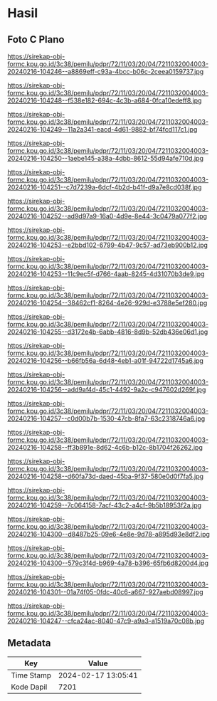# Hasil

## Foto C Plano

https://sirekap-obj-formc.kpu.go.id/3c38/pemilu/pdpr/72/11/03/20/04/7211032004003-20240216-104246--a8869eff-c93a-4bcc-b06c-2ceea0159737.jpg

https://sirekap-obj-formc.kpu.go.id/3c38/pemilu/pdpr/72/11/03/20/04/7211032004003-20240216-104248--f538e182-694c-4c3b-a684-0fca10edeff8.jpg

https://sirekap-obj-formc.kpu.go.id/3c38/pemilu/pdpr/72/11/03/20/04/7211032004003-20240216-104249--11a2a341-eacd-4d61-9882-bf74fcd117c1.jpg

https://sirekap-obj-formc.kpu.go.id/3c38/pemilu/pdpr/72/11/03/20/04/7211032004003-20240216-104250--1aebe145-a38a-4dbb-8612-55d94afe710d.jpg

https://sirekap-obj-formc.kpu.go.id/3c38/pemilu/pdpr/72/11/03/20/04/7211032004003-20240216-104251--c7d7239a-6dcf-4b2d-b41f-d9a7e8cd038f.jpg

https://sirekap-obj-formc.kpu.go.id/3c38/pemilu/pdpr/72/11/03/20/04/7211032004003-20240216-104252--ad9d97a9-16a0-4d9e-8e44-3c0479a077f2.jpg

https://sirekap-obj-formc.kpu.go.id/3c38/pemilu/pdpr/72/11/03/20/04/7211032004003-20240216-104253--e2bbd102-6799-4b47-9c57-ad73eb900b12.jpg

https://sirekap-obj-formc.kpu.go.id/3c38/pemilu/pdpr/72/11/03/20/04/7211032004003-20240216-104253--11c9ec5f-d766-4aab-8245-4d31070b3de9.jpg

https://sirekap-obj-formc.kpu.go.id/3c38/pemilu/pdpr/72/11/03/20/04/7211032004003-20240216-104254--38462cf1-8264-4e26-929d-e3788e5ef280.jpg

https://sirekap-obj-formc.kpu.go.id/3c38/pemilu/pdpr/72/11/03/20/04/7211032004003-20240216-104255--d3172e4b-6abb-4816-8d9b-52db436e06d1.jpg

https://sirekap-obj-formc.kpu.go.id/3c38/pemilu/pdpr/72/11/03/20/04/7211032004003-20240216-104256--b66fb56a-6d48-4eb1-a01f-94722d1745a6.jpg

https://sirekap-obj-formc.kpu.go.id/3c38/pemilu/pdpr/72/11/03/20/04/7211032004003-20240216-104256--add9af4d-45c1-4492-9a2c-c947602d269f.jpg

https://sirekap-obj-formc.kpu.go.id/3c38/pemilu/pdpr/72/11/03/20/04/7211032004003-20240216-104257--c0d00b7b-1530-47cb-8fa7-63c2318746a6.jpg

https://sirekap-obj-formc.kpu.go.id/3c38/pemilu/pdpr/72/11/03/20/04/7211032004003-20240216-104258--ff3b891e-8d62-4c6b-b12c-8b1704f26262.jpg

https://sirekap-obj-formc.kpu.go.id/3c38/pemilu/pdpr/72/11/03/20/04/7211032004003-20240216-104258--d60fa73d-daed-45ba-9f37-580e0d0f7fa5.jpg

https://sirekap-obj-formc.kpu.go.id/3c38/pemilu/pdpr/72/11/03/20/04/7211032004003-20240216-104259--7c064158-7acf-43c2-a4cf-9b5b18953f2a.jpg

https://sirekap-obj-formc.kpu.go.id/3c38/pemilu/pdpr/72/11/03/20/04/7211032004003-20240216-104300--d8487b25-09e6-4e8e-9d78-a895d93e8df2.jpg

https://sirekap-obj-formc.kpu.go.id/3c38/pemilu/pdpr/72/11/03/20/04/7211032004003-20240216-104300--579c3f4d-b969-4a78-b396-65fb6d8200d4.jpg

https://sirekap-obj-formc.kpu.go.id/3c38/pemilu/pdpr/72/11/03/20/04/7211032004003-20240216-104301--01a74f05-0fdc-40c6-a667-927aebd08997.jpg

https://sirekap-obj-formc.kpu.go.id/3c38/pemilu/pdpr/72/11/03/20/04/7211032004003-20240216-104247--cfca24ac-8040-47c9-a9a3-a1519a70c08b.jpg


## Metadata

| Key        | Value               |
| ---------- | ------------------- |
| Time Stamp | 2024-02-17 13:05:41 |
| Kode Dapil | 7201                |



